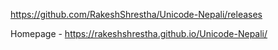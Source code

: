 https://github.com/RakeshShrestha/Unicode-Nepali/releases

Homepage - https://rakeshshrestha.github.io/Unicode-Nepali/
